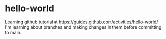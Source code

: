 # hello-world
Learning github tutorial at https://guides.github.com/activities/hello-world/
I'm learning about branches and making changes in them before committing to main.
